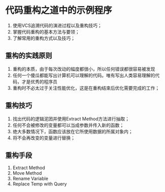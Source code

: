 # 代码重构之道中的示例程序
1. 使用VCS追溯代码的演进过程以及重构技巧；
2. 掌握代码重构的基本方法与要领；
3. 了解常用的重构方式以及技巧；

## 重构的实践原则
1. 重构的本质，由于每次改动的幅度都很小，所以任何错误都很容易被发现
2. 任何一个傻瓜都能写出计算机可以理解的代码。唯有写出人类容易理解的代码，才是优秀的程序员
3. 重构时不必太过于关注性能优化，这是在重构结束后优化需要完成的工作；

## 重构技巧
1. 找出代码的逻辑泥团并使用Extract Method方法进行抽取；
2. 任何不会被修改的变量都可以当成参数并传入新的函数；
3. 绝大多数情况下，函数应该放在它所使用数据的所属对象内；
4. 将不会再改变的变量进行替换；

## 重构手段
1. Extract Method
2. Move Method
3. Rename Variable
4. Replace Temp with Query
